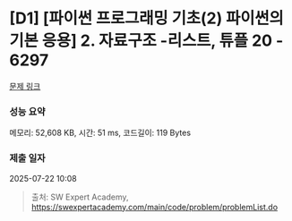 # [D1] [파이썬 프로그래밍 기초(2) 파이썬의 기본 응용] 2. 자료구조 -리스트, 튜플 20 - 6297 

[문제 링크](https://swexpertacademy.com/main/code/problem/problemDetail.do?contestProbId=AWcV-PIK5N8DFAU4) 

### 성능 요약

메모리: 52,608 KB, 시간: 51 ms, 코드길이: 119 Bytes

### 제출 일자

2025-07-22 10:08



> 출처: SW Expert Academy, https://swexpertacademy.com/main/code/problem/problemList.do